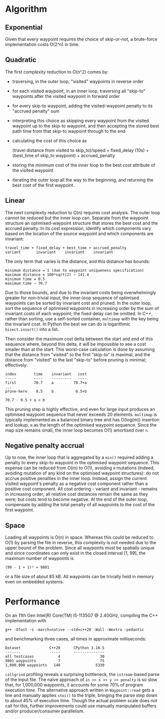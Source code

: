 Algorithm
=========

Exponential
-----------

Given that every waypoint requires the choice of skip-or-not, a brute-force implementation costs O(2^n) in time.

Quadratic
---------

The first complexity reduction to O(n^2) comes by:

- traversing, in the outer loop, "visited" waypoints in reverse order
- for each visited waypoint, in an inner loop, traversing all "skip-to" waypoints after the visited waypoint in forward
  order
- for every skip-to waypoint, adding the visited-waypoint penalty to its "accrued penalty" sum
- interpreting this choice as skipping every waypoint from the visited waypoint up to the skip-to waypoint, and then 
  accepting the stored best path time from that skip-to waypoint through to the end
- calculating the cost of this choice as

    (travel distance from visited to skip_to)/speed + fixed_delay (10s) + (best_time of skip_to waypoint) + accrued_penalty

- storing the minimum cost of the inner loop to the best cost attribute of the visited waypoint
- iterating the outer loop all the way to the beginning, and returning the best cost of the first waypoint.

Linear
------

The next complexity reduction to O(n) requires cost analysis. The outer loop cannot be reduced but the inner loop can. 
Separate from the waypoint structure an optimised-waypoint structure that stores the best cost and the accrued penalty.
In its cost expression, identify which components vary based on the location of the source waypoint and which components
are invariant:

    travel_time + fixed_delay + best_time + accrued_penalty
    variant       invariant    invariant    invariant

The only term that varies is the distance, and this distance has bounds:

    minimum distance = 1 (due to waypoint uniqueness specification)
    maximum distance = 100*sqrt(2) ~ 141.4
    minimum time = 0.5
    maximum time ~ 70.7

Due to those bounds, and due to the invariant costs being overwhelmingly greater for non-trivial input, the inner-loop
sequence of optimised waypoints can be sorted by invariant cost and pruned. In the outer loop, sort the sequence of
optimised waypoints in increasing order by the sum of invariant costs of each waypoint; the fixed delay can be omitted.
In C++, rather than sorting, use a self-sorted container, `multimap` with the key being the invariant cost. In Python
the best we can do is logarithmic `bisect.insort()` into a list.

Then consider the maximum cost delta between the start and end of this sequence where, beyond this delta, it will be 
impossible to see a cost smaller than at the start. This worst-case calculation is done by assuming that the distance 
from "visited" to the first "skip-to" is maximal, and the distance from "visited" to the last "skip-to" before pruning
is minimal; effectively:

    index        time    invariant   cost
    -----        ----    ---------   ----
    first        70.7    a         70.7+a
    ...
    prune-here    0.5    b          0.5+b

    70.7 - 0.5 + a < b

This pruning step is highly effective, and even for large input produces an optimised waypoint sequence that never
exceeds 20 elements. `multimap` is typically implemented as a balanced binary tree and has O(log(m)) insertion and
lookup, `m` as the length of the optimised waypoint sequence. Since the map size remains small, the inner loop becomes
O(1) amortised over `n`.

Negative penalty accrual
------------------------

Up to now, the inner loop that is aggregated by a `min()` required adding a penalty to every skip-to waypoint in the
optimised waypoint sequence. This expense can be reduced from O(m) to O(1), avoiding `m` mutations (indeed, avoiding
mutation of any kind on the optimised waypoint structures): do not accrue positive penalties in the inner loop. Instead,
assign the current visited waypoint's penalty as a negative cost component rather than a positive cost component. All
cost ordering - variant and invariant - remains in increasing order; all relative cost distances remain the same as they
were; but costs tend to become negative. At the end of the outer loop, compensate by adding the total penalty of all
waypoints to the cost of the first waypoint.

Space
-----

Loading all waypoints is O(n) in space. Whereas this could be reduced to O(1) by parsing the file in reverse, this
complexity is not needed due to the upper bound of the problem. Since all waypoints must be spatially unique and since
coordinates can only exist in the closed interval [1, 99], the maximum number of waypoints is

    (99 - 1 + 1)² = 9801

or a file size of about 85 kB. All waypoints can be trivially held in memory even on embedded systems.

Performance
===========

On an 11th Gen Intel(R) Core(TM) i5-1135G7 @ 2.40GHz, compiling the C++ implementation with

    g++ -Ofast -s -march=native --std=c++20 -Wall -Wextra -pedantic

and benchmarking three cases, all times in approximate milliseconds:

    Dataset             C++20      CPython 3.10.5
    -------             -----      --------------
    all testcases           4                  30
    9801 waypoints          7                  75
    1,000,000 waypoints   140                5330

`callgrind` profiling reveals a surprising bottleneck, the `istream`-based parse of the input file. The naïve approach
of `in >> x >> y >> penalty` is so slow that, for 1,000,000 waypoints, it accounts for some 70% of program execution
time. The alternative approach written in `Waypoint::read` gets a line and manually applies `stoi()` to the triple,
bringing the parse step down to about 45% of execution time. Though the actual problem scale does not call for this,
further improvements could use manually manipulated buffers and/or producer/consumer parallelism.
